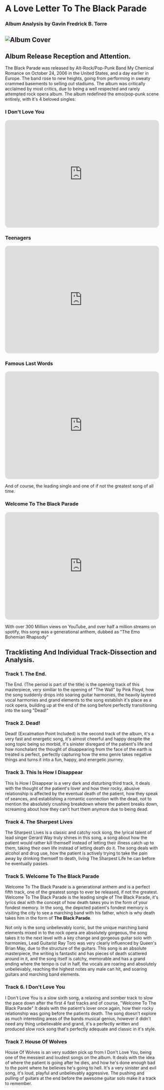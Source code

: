 # A Love Letter To The Black Parade
### Album Analysis by Gavin Fredrick B. Torre
![Album Cover](images/TBPCoverSmall.jpg)
---
## Album Release Reception and Attention.

The Black Parade was released by Alt-Rock/Pop-Punk Band My Chemical Romance on October 24, 2006 in the United States, and a day earlier in Europe.
The band rose to new heights, going from performing in sweaty crammed basements to selling out stadiums. The album was critically acclaimed by most
critics, due to being a well respected and rarely attempted rock opera album. The album redefined the emo/pop-punk scene entirely, with it's 4 
beloved singles:

### I Don't Love You 
<iframe style="border-radius:12px" src="https://open.spotify.com/embed/track/4RAOI1etsgbh5NP3T5R8rN?utm_source=generator" width="100%" height="352" frameBorder="0" allowfullscreen="" allow="autoplay; clipboard-write; encrypted-media; fullscreen; picture-in-picture" loading="lazy"></iframe>

### Teenagers
<iframe style="border-radius:12px" src="https://open.spotify.com/embed/track/7j31rVgGX9Q2blT92VBEA0?utm_source=generator" width="100%" height="352" frameBorder="0" allowfullscreen="" allow="autoplay; clipboard-write; encrypted-media; fullscreen; picture-in-picture" loading="lazy"></iframe>

### Famous Last Words
<iframe style="border-radius:12px" src="https://open.spotify.com/embed/track/2d6m2F4I7wCuAKtSsdhh83?utm_source=generator" width="100%" height="352" frameBorder="0" allowfullscreen="" allow="autoplay; clipboard-write; encrypted-media; fullscreen; picture-in-picture" loading="lazy"></iframe>



And of course, the leading single and one of if not the greatest song of all time.

### Welcome To The Black Parade
<iframe style="border-radius:12px" src="https://open.spotify.com/embed/track/5wQnmLuC1W7ATsArWACrgW?utm_source=generator" width="100%" height="352" frameBorder="0" allowfullscreen="" allow="autoplay; clipboard-write; encrypted-media; fullscreen; picture-in-picture" loading="lazy"></iframe>

With over 300 Million views on YouTube, and over half
a million streams on spotify, this song was a generational anthem, dubbed as "The Emo Bohemian Rhapsody"

## Tracklisting And Individual Track-Dissection and Analysis.

### Track 1. The End.

The End. (The period is part of the title) is the opening track of this masterpiece, very similiar to the opening of "The Wall" by Pink Floyd, how
the song suddenly drops into soaring guitar harmonies, the heavily layered vocal harmonies and grand elements to the song establish it's place as
a rock opera, building up at the end of the song before perfectly transitioning into the song "Dead!"

### Track 2. Dead!

Dead! (Excalmation Point Included) is the second track of the album, it's a very fast and energetic song, it's almost cheerful and happy despite
the song topic being so morbid, it's sinister disregard of the patient's life and how nonchalant the thought of disappearing from the face of the
earth is treated is perfect, perfectly capturing how the emo genre takes negative things and turns it into a fun, happy, and energetic journey.

### Track 3. This Is How I Disappear

This Is How I Disappear is a very dark and disturbing third track, it deals with the thought of the patient's lover and how their rocky, abusive relationship
is affected by the eventual death of the patient, how they speak of seances, and establishing a romantic connection with the dead, not to mention the absolutely
crushing breakdown where the patient breaks down, screaming about how they can't hurt them anymore due to being dead.

### Track 4. The Sharpest Lives

The Sharpest Lives is a classic and catchy rock song, the lyrical talent of lead singer Gerard Way truly shines in this song, a song about how the patient would
rather kill themself instead of letting their illness catch up to them, taking their own life instead of letting death do it. The song deals with alcohol and drug
use, how the patient is actively trying to take the pain away by drinking themself to death, living The Sharpest Life he can before he eventually passes.

### Track 5. Welcome To The Black Parade

Welcome To The Black Parade is a generational anthem and is a perfect fifth track, one of the greatest songs to ever be released, if not the greatest.
Welcome To The Black Parade is the leading single of The Black Parade, it's lyrics deal with the concept of how death takes you in the form of your fondest memory.
In the song, the depicted patient's fondest memory is visiting the city to see a marching band with his father, which is why death takes him in the form of **The Black Parade**.

Not only is the song unbelievably iconic, but the unique marching band elements mixed in to the rock opera are absolutely gorgeous, the song takes it to the next level
with a key change and gorgeous guitar solo with harmonies, Lead Guitarist Ray Toro was very clearly influenced by Queen's Brian May, due to the structure of the guitars.
This song is an absolute masterpiece, the writing is fantastic and has pieces of death scattered around in it, and the song itself is catchy, memorable and has a grand ending
where the tempo is cut in half, the vocals are roaring and absolutely unbelievably, reaching the highest notes any male can hit, and soaring guitars and marching band elements.

### Track 6. I Don't Love You

I Don't Love You is a slow sixth song, a relaxing and somber track to slow the pace down after the first 4 fast tracks and of course, "Welcome To The Black Parade" 
It deals with the patient's lover once again, how their rocky relationship was going before the patients death. The song doesn't explore as much interesting areas
of the bands musical genius, however it didn't need any thing unbelievable and grand, it's a perfectly written and produced slow rock song that's perfectly
adequate and classic in it's style.

### Track 7. House Of Wolves

House Of Wolves is an very sudden pick up from I Don't Love You, being one of the messiest and loudest songs on the album. It deals with the idea of where the patient
is going after he dies, and how he's done enough bad to the point where he believes he's going to hell. It's a very sinister and evil song, it's loud, playful and 
unbelievably aggressive. The pushing and pulling of guitars at the end before the awesome guitar solo make it a track to remember.
